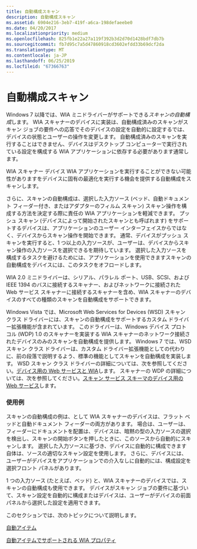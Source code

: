 ```yaml
---
title: 自動構成スキャン
description: 自動構成スキャン
ms.assetid: 6904e216-3eb7-419f-a6ca-198defaeebe0
ms.date: 04/20/2017
ms.localizationpriority: medium
ms.openlocfilehash: 825fb1e22a27a119f392b3d2d70d1428bdf7db7b
ms.sourcegitcommit: fb7d95c7a5d47860918cd3602efdd33b69dcf2da
ms.translationtype: MT
ms.contentlocale: ja-JP
ms.lasthandoff: 06/25/2019
ms.locfileid: "67366763"
---
```

# <a name="auto-configured-scanning"></a>自動構成スキャン


Windows 7 以降では、WIA ミニドライバーがサポートできる*スキャンの自動構成*します。 WIA スキャナーのデバイスに実装は、自動構成済みのスキャンがスキャン ジョブの要件への応答でそのデバイスの設定を自動的に設定するでは、デバイスの状態とユーザーの操作を変更します。 自動構成済みのスキャンを実行することはできません、デバイスはデスクトップ コンピューターで実行されている設定を構成する WIA アプリケーションに依存する必要があります通常します。

WIA スキャナー デバイス WIA アプリケーションを実行することができない可能性がありますをデバイスに固有の最適化を実行する機会を提供する自動構成をスキャンします。

さらに、スキャンの自動構成は、選択した入力ソース (ベッド、自動ドキュメント フィーダー付き、またはアダプターのフィルム スキャン) スキャン操作を構成する方法を決定する際に責任の WIA アプリケーションを軽減できます。 プッシュ スキャン (デバイスによって開始されたスキャンとも呼ばれます) をサポートするデバイスは、アプリケーションのユーザー インターフェイスからではなく、デバイスからスキャン操作を開始できます。 通常、デバイスがプッシュ スキャンを実行すると、1 つ以上の入力ソースが、ユーザーは、デバイスからスキャン操作の入力ソースを選択できるを期待しています。 選択した入力ソースを構成するタスクを避けるためには、アプリケーションを使用できますスキャンの自動構成をデバイスには、このタスクをオフロードします。

WIA 2.0 ミニドライバーは、シリアル、パラレル ポート、USB、SCSI、および IEEE 1394 のバスに接続するスキャナー、およびネットワークに接続された Web サービス スキャナーに接続するスキャナーを含め、WIA スキャナーのデバイスのすべての種類のスキャンを自動構成をサポートできます。

Windows Vista では、Microsoft Web Services for Devices (WSD) スキャン クラス ドライバーには、スキャンの自動構成をサポートするカスタム ドライバー拡張機能が含まれています。 このドライバーは、Windows デバイス プロトコル (WDP) 1.0 のスキャナーを実装する WIA スキャナーのネットワーク接続されたデバイスのみのスキャンを自動構成を提供します。 Windows 7 では、WSD スキャン クラス ドライバーは、カスタム ドライバー拡張機能としての代わりに、前の段落で説明するよう、標準の機能としてスキャンを自動構成を実装します。 WSD スキャン クラス ドライバーの詳細については、次を参照してください。[デバイス用の Web サービスと WIA](wia-with-web-services-for-devices.md)します。 スキャナーの WDP の詳細については、次を参照してください。[スキャン サービス スキーマのデバイス用の Web サービス](https://docs.microsoft.com/windows-hardware/drivers/image/scan-service--ws-scan--schema)します。

### <a name="examples"></a>使用例

スキャンの自動構成の例は、として WIA スキャナーのデバイスは、フラット ベッドと自動ドキュメント フィーダーの両方があります。 場合は、ユーザーは、フィーダーにドキュメントを配置は、デバイスは、暗黙の型の入力ソースの選択を検出し、スキャンの開始ボタンを押したときに、このソースから自動的にスキャンします。 選択した入力ソースに基づき、デバイスに自動的に構成できます自体は、ソースの適切なスキャン設定を使用します。 さらに、デバイスには、ユーザーがデバイスをアプリケーションでの介入なしに自動的には、構成設定を選択フロント パネルがあります。

1 つの入力ソース (たとえば、ベッド) と、WIA スキャナーのデバイスでは、スキャンの自動構成も使用できます。 デバイスがスキャン ジョブの要件に基づいて、スキャン設定を自動的に構成またはデバイスは、ユーザーがデバイスの前面パネルから選択した設定を適用できます。

このセクションでは、次のトピックについて説明します。

[自動アイテム](auto-item.md)

[自動アイテムでサポートされる WIA プロパティ](wia-properties-supported-by-an-auto-item.md)

 

 




